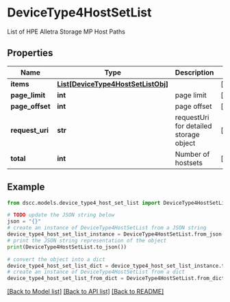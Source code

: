 # DeviceType4HostSetList

List of HPE Alletra Storage MP Host Paths

## Properties

Name | Type | Description | Notes
------------ | ------------- | ------------- | -------------
**items** | [**List[DeviceType4HostSetListObj]**](DeviceType4HostSetListObj.md) |  | [optional] 
**page_limit** | **int** | page limit | [optional] 
**page_offset** | **int** | page offset | [optional] 
**request_uri** | **str** | requestUri for detailed storage object | [optional] 
**total** | **int** | Number of hostsets | [optional] 

## Example

```python
from dscc.models.device_type4_host_set_list import DeviceType4HostSetList

# TODO update the JSON string below
json = "{}"
# create an instance of DeviceType4HostSetList from a JSON string
device_type4_host_set_list_instance = DeviceType4HostSetList.from_json(json)
# print the JSON string representation of the object
print(DeviceType4HostSetList.to_json())

# convert the object into a dict
device_type4_host_set_list_dict = device_type4_host_set_list_instance.to_dict()
# create an instance of DeviceType4HostSetList from a dict
device_type4_host_set_list_from_dict = DeviceType4HostSetList.from_dict(device_type4_host_set_list_dict)
```
[[Back to Model list]](../README.md#documentation-for-models) [[Back to API list]](../README.md#documentation-for-api-endpoints) [[Back to README]](../README.md)


